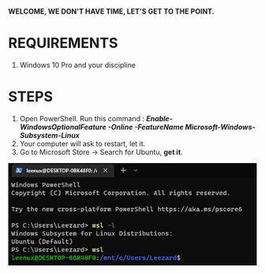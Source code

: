 **WELCOME, WE DON'T HAVE TIME, LET'S GET TO THE POINT.**

# REQUIREMENTS

1. Windows 10 Pro and your discipline

# STEPS

1. Open PowerShell. Run this command : **_Enable-WindowsOptionalFeature -Online -FeatureName Microsoft-Windows-Subsystem-Linux_**
2. Your computer will ask to restart, let it.
3. Go to Microsoft Store -> Search for Ubuntu, **get it**.

![Alt text](/imgsrc/terminal_run_wsl.png?raw=true "Optional Title")